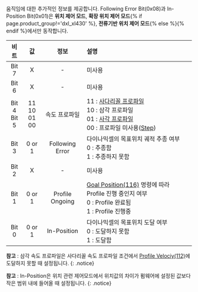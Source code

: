 
움직임에 대한 추가적인 정보를 제공합니다. Following Error Bit(0x08)과 In-Position Bit(0x01)은 **위치 제어 모드**, **확장 위치 제어 모드**{% if page.product_group!='dxl_xl430' %}, **전류기반 위치 제어 모드**{% else %}{% endif %}에서만 동작합니다.

|       비트       |          값          |      정보       | 설명                                                                                                             |
|:----------------:|:--------------------:|:---------------:|:-----------------------------------------------------------------------------------------------------------------|
|      Bit 7       |          X           |        -        | 미사용                                                                                                           |
|      Bit 6       |          X           |        -        | 미사용                                                                                                           |
| Bit 4 <br> Bit 5 | 11<br>10<br>01<br>00 |  속도 프로파일  | 11 : [사다리꼴 프로파일]<br />10 : 삼각 프로파일<br />01 : [사각 프로파일]<br />00 : 프로파일 미사용([Step])     |
|      Bit 3       |        0 or 1        | Following Error | 다이나믹셀의 목표위치 궤적 추종 여부<br>0 : 추종함<br>1 : 추종하지 못함                                          |
|      Bit 2       |          X           |        -        | 미사용                                                                                                           |
|      Bit 1       |        0 or 1        | Profile Ongoing | [Goal Position(116)](#goal-postion116) 명령에 따라 Profile 진행 중인지 여부<br>0 : Profile 완료됨<br>1 : Profile 진행중 |
|      Bit 0       |        0 or 1        |   In-Position   | 다이나믹셀의 목표위치 도달 여부<br>0 : 도달하지 못함<br>1 : 도달함                                               |

**참고** : 삼각 속도 프로파일은 사다리꼴 속도 프로파일 조건에서 [Profile Velociy(112)](#profile-velocity112)에 도달하지 못할 때 설정됩니다.
{: .notice}

**참고** : In-Position은 위치 관련 제어모드에서 위치값의 차이가 펌웨어에 설정된 값보다 작은 범위 내에 들어올 때 설정됩니다.
{: .notice}

[사다리꼴 프로파일]: #profile-velocity112
[Step]: #profile-velocity112
[사각 프로파일]: #profile-velocity112
